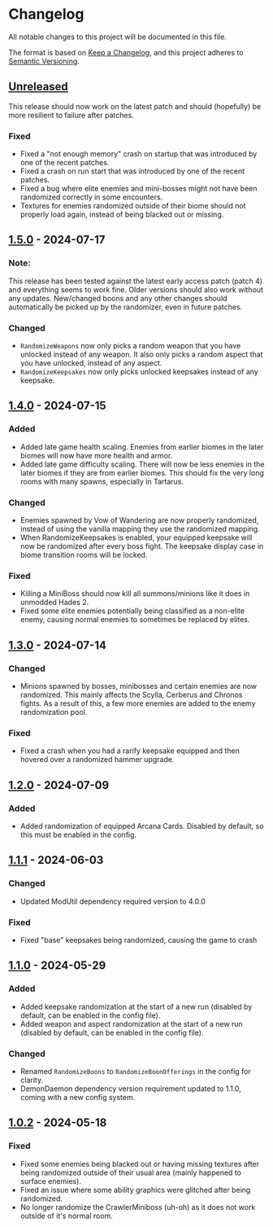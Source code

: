 # Changelog

All notable changes to this project will be documented in this file.

The format is based on [Keep a Changelog](https://keepachangelog.com/en/1.1.0/),
and this project adheres to [Semantic Versioning](https://semver.org/spec/v2.0.0.html).

## [Unreleased]
This release should now work on the latest patch and should (hopefully) be more resilient to failure after patches.

### Fixed

- Fixed a "not enough memory" crash on startup that was introduced by one of the recent patches.
- Fixed a crash on run start that was introduced by one of the recent patches.
- Fixed a bug where elite enemies and mini-bosses might not have been randomized correctly in some encounters.
- Textures for enemies randomized outside of their biome should not properly load again, instead of being blacked out or missing.

## [1.5.0] - 2024-07-17

### Note:

This release has been tested against the latest early access patch (patch 4) and everything seems to work fine. Older versions should also work without any updates.
New/changed boons and any other changes should automatically be picked up by the randomizer, even in future patches.

### Changed

- `RandomizeWeapons` now only picks a random weapon that you have unlocked instead of any weapon. It also only picks a random aspect that you have unlocked, instead of any aspect.
- `RandomizeKeepsakes` now only picks unlocked keepsakes instead of any keepsake.

## [1.4.0] - 2024-07-15

### Added

- Added late game health scaling. Enemies from earlier biomes in the later biomes will now have more health and armor.
- Added late game difficulty scaling. There will now be less enemies in the later biomes if they are from earlier biomes. This should fix the very long rooms with many spawns, especially in Tartarus.

### Changed

- Enemies spawned by Vow of Wandering are now properly randomized, instead of using the vanilla mapping they use the randomized mapping.
- When RandomizeKeepsakes is enabled, your equipped keepsake will now be randomized after every boss fight. The keepsake display case in biome transition rooms will be locked.

### Fixed

- Killing a MiniBoss should now kill all summons/minions like it does in unmodded Hades 2. 
- Fixed some elite enemies potentially being classified as a non-elite enemy, causing normal enemies to sometimes be replaced by elites.

## [1.3.0] - 2024-07-14

### Changed

- Minions spawned by bosses, minibosses and certain enemies are now randomized. This mainly affects the Scylla, Cerberus and Chronos fights. As a result of this, a few more enemies are added to the enemy randomization pool.

### Fixed

- Fixed a crash when you had a rarify keepsake equipped and then hovered over a randomized hammer upgrade.

## [1.2.0] - 2024-07-09

### Added

- Added randomization of equipped Arcana Cards. Disabled by default, so this must be enabled in the config.

## [1.1.1] - 2024-06-03

### Changed

- Updated ModUtil dependency required version to 4.0.0

### Fixed

- Fixed "base" keepsakes being randomized, causing the game to crash

## [1.1.0] - 2024-05-29

### Added

- Added keepsake randomization at the start of a new run (disabled by default, can be enabled in the config file).
- Added weapon and aspect randomization at the start of a new run (disabled by default, can be enabled in the config file).

### Changed

- Renamed `RandomizeBoons` to `RandomizeBoonOfferings` in the config for clarity.
- DemonDaemon dependency version requirement updated to 1.1.0, coming with a new config system.

## [1.0.2] - 2024-05-18

### Fixed

- Fixed some enemies being blacked out or having missing textures after being randomized outside of their usual area (mainly happened to surface enemies).
- Fixed an issue where some ability graphics were glitched after being randomized.
- No longer randomize the CrawlerMiniboss (uh-oh) as it does not work outside of it's normal room.

[unreleased]: https://github.com/Dannyj1/HadesIIRandomizer/compare/1.5.0...HEAD
[1.5.0]: https://github.com/Dannyj1/HadesIIRandomizer/compare/1.4.0...1.5.0
[1.4.0]: https://github.com/Dannyj1/HadesIIRandomizer/compare/1.3.0...1.4.0
[1.3.0]: https://github.com/Dannyj1/HadesIIRandomizer/compare/1.2.0...1.3.0
[1.2.0]: https://github.com/Dannyj1/HadesIIRandomizer/compare/1.1.1...1.2.0
[1.1.1]: https://github.com/Dannyj1/HadesIIRandomizer/compare/1.1.0...1.1.1
[1.1.0]: https://github.com/Dannyj1/HadesIIRandomizer/compare/1.0.2...1.1.0
[1.0.2]: https://github.com/Dannyj1/HadesIIRandomizer/compare/bcbdcf426c9c2ce564460613c12714bc6a9bb6cd...1.0.2
